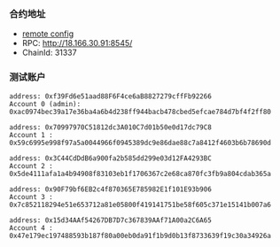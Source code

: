 ### 合约地址
- [remote config](./scripts/config/remote_config.json)
- RPC: http://18.166.30.91:8545/
- ChainId: 31337

### 测试账户
```text
address: 0xf39Fd6e51aad88F6F4ce6aB8827279cffFb92266
Account 0 (admin): 0xac0974bec39a17e36ba4a6b4d238ff944bacb478cbed5efcae784d7bf4f2ff80

address: 0x70997970C51812dc3A010C7d01b50e0d17dc79C8
Account 1 : 0x59c6995e998f97a5a0044966f0945389dc9e86dae88c7a8412f4603b6b78690d

address: 0x3C44CdDdB6a900fa2b585dd299e03d12FA4293BC
Account 2 : 0x5de4111afa1a4b94908f83103eb1f1706367c2e68ca870fc3fb9a804cdab365a

address: 0x90F79bf6EB2c4f870365E785982E1f101E93b906
Account 3 : 0x7c852118294e51e653712a81e05800f419141751be58f605c371e15141b007a6

address: 0x15d34AAf54267DB7D7c367839AAf71A00a2C6A65
Account 4 : 0x47e179ec197488593b187f80a00eb0da91f1b9d0b13f8733639f19c30a34926a
```
